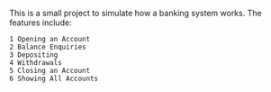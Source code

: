 This is a small project to simulate how a banking system works. The features include:

    1 Opening an Account
    2 Balance Enquiries
    3 Depositing
    4 Withdrawals
    5 Closing an Account
    6 Showing All Accounts
